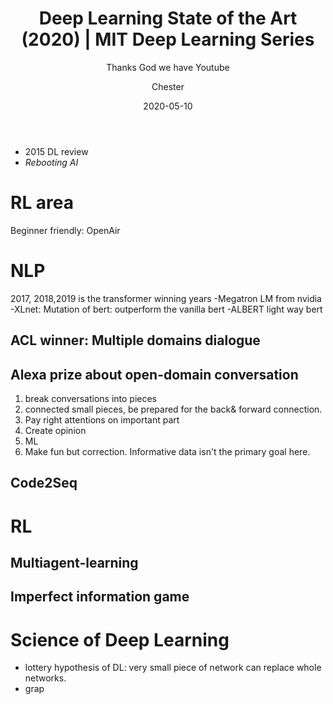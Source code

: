 ﻿---
layout:     post
title:      Deep Learning State of the Art (2020) | MIT Deep Learning Series
subtitle:   Thanks God we have Youtube
date:       2020-05-10
author:    Chester
catalog: true
tags:
	-paper
---

- 2015 DL review
- _Rebooting AI_

# RL area
Beginner friendly: OpenAir 
# NLP
2017, 2018,2019 is the transformer winning years
-Megatron LM from nvidia
-XLnet: Mutation of bert: outperform the vanilla bert
-ALBERT light way bert
## ACL winner: Multiple domains dialogue

## Alexa prize about open-domain conversation
1. break conversations into pieces 
2. connected small pieces, be prepared for the back& forward connection. 
3. Pay right attentions on important part
4. Create opinion
5. ML
6. Make fun but correction. Informative data isn't the primary goal here. 

## Code2Seq

# RL
## Multiagent-learning
## Imperfect information game

# Science of Deep Learning
- lottery hypothesis of DL: very small piece of network can replace whole networks. 
- grap
<!--stackedit_data:
eyJoaXN0b3J5IjpbLTIxMDU4MTA4OTMsMTMwOTcxOTA0LC0yNT
YwNzYzOTMsLTIwODY1MTMwMzEsMTExOTIwOTQ0OSwtMzI0NjY5
MTksLTE3MDIwODY0NjddfQ==
-->